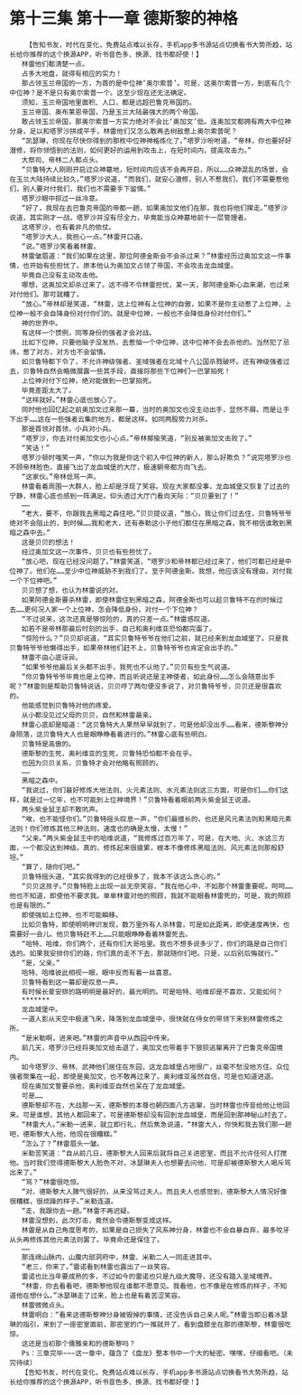 # 第十三集 第十一章 德斯黎的神格
        【告知书友，时代在变化，免费站点难以长存，手机app多书源站点切换看书大势所趋，站长给你推荐的这个换源APP，听书音色多、换源、找书都好使！】
       林雷他们都清楚一点。
       占多大地盘，就得有相应的实力！
       那占领玉兰帝国的一方，为首的是中位神‘奥尔索普’。可是，这奥尔索普一方，到底有几个中位神？是不是只有奥尔索普一个。这至少现在还无法确定。
       须知，玉兰帝国地里面积、人口，都是远超巴鲁克帝国的。
       玉兰帝国、奥布莱恩帝国，乃是玉兰大陆最强大的两个帝国。
       敢占领玉兰帝国，那奥尔索普一方实力绝对不会比‘奥加文’低。连奥加文都拥有两大中位神分身，足以和塔罗沙拼成平手，林雷他们又怎么敢再去树敌惹上奥尔索普呢？
       “凯瑟琳，你现在尽快你得到的那枚中位神神格炼化了。”塔罗沙吩咐道，“帝林，你也要好好潜修，将你领悟到的法则，如何更好的运用到攻击上，在短时间内，提高攻击力。”
       大祭司、帝林二人都点头。
       “贝鲁特大人刚刚开启过众神墓地，短时间内应该不会再开启，所以……众神混乱的场景，会在玉兰大陆持续比较久。”塔罗沙说道，“而我们，就安心潜修，别人不惹我们，我们不需要惹他们，别人要对付我们，我们也不需要手下留情。”
       塔罗沙眼中掠过一丝冷意。
       “好了，我现在去巴鲁克帝国的帝都一趟，如果奥加文他们在那，我也将他们撵走。”塔罗沙说道，其实刚才一战，塔罗沙并没有尽全力，毕竟能当众神墓地前十一层管理者。
       这塔罗沙，也有着非凡的依仗。
       “塔罗沙大人，我担心一点。”林雷开口道。
       “说。”塔罗沙笑看着林雷。
       林雷皱眉道：“我们如果在这里，那位阿德金斯会不会杀过来？”林雷经历过奥加文这一件事情，也开始有些担忧了。原本他认为奥加文占领了帝国，不会攻击龙血城堡。
       毕竟自己没有主动攻击他。
       哪想，这奥加文却杀过来了。这不得不令林雷担忧，某一天，那阿德金斯心血来潮，也过来对付他们。那可就糟了。
       “放心。”帝林却是笑道，“林雷，这上位神有上位神的自傲，如果不是你主动惹了上位神，上位神一般不会自降身份对付你们的。就是中位神，一般也不会降低身份对付你们。”
       神的世界中。
       有这样一个惯例，同等身份的强者才会对战。
       比如下位神，只要他脑子没发热，去惹恼一个中位神，这中位神不会去杀他的。当然犯了忌讳，惹了对方，对方也不会留情。
       如贝鲁特都下令了，不允许神级强者、圣域强者在北域十八公国杀戮破坏。还有神级强者过去，贝鲁特自然会略微展露一些其手段，直接将那些下位神们一巴掌拍死！
       上位神对付下位神，绝对能做到一巴掌拍死。
       毕竟差距太大了。
       “这样就好。”林雷心底也放心了。
       同时他也回忆起之前奥加文过来那一幕，当时的奥加文也没主动出手，显然不屑。而是让手下出手……这在一些强者云集的地方，都是这样。如同两股势力对杀。
       那是首领对首领，小兵对小兵。
       “塔罗沙，你去对付奥加文也小心点。”帝林揶揄笑道，“别反被奥加文击败了。”
       “笑话！”
       塔罗沙顿时嗤笑一声，“你以为我是你这个初入中位神的新人，那么好欺负？”说完塔罗沙也不顾帝林脸色，直接飞出了龙血城堡的大厅，极速朝帝都方向飞去。
       “这家伙。”帝林低骂一声。
       林雷看着周围一大群人，脸上却是浮现了笑容。现在大家都没事，龙血城堡又恢复了过去的宁静，林雷心底也感到一阵满足。仰头透过大厅门看向天际：“贝贝要到了！”
       ……
       “老大，要不，你跟我去黑暗之森住吧。”贝贝提议道，“放心，我让你们过去住，贝鲁特爷爷绝对不会阻止的，到时候……我和老大，还有泰勒这小子他们都住在黑暗之森，我不相信谁敢到黑暗之森中去。”
       这是贝贝的想法！
       经过奥加文这一次事件，贝贝也有些担忧了。
       “放心吧，现在已经没问题了。”林雷笑道，“塔罗沙和帝林都已经过来了，他们可都已经是中位神了。他们在……至少中位神威胁不到我们了。至于阿德金斯。我想，他应该没有理由，对付我一个下位神吧。”
       贝贝想了想，也认为林雷说的对。
       如果阿德金斯要杀林雷，即使林雷住到黑暗之森，阿德金斯也可以趁贝鲁特不在的时候过去……更何况人家一个上位神，怎会降低身份，对付一个下位神？
       “不过说来，这次还真是够惊险的，真的只差一点。”林雷感叹道。
       如若不是帝林那最后时刻的出手，自己和奥利维亚恐怕都完蛋了。
       “惊险什么？”贝贝却说道，“其实贝鲁特爷爷在他们之前，就已经来到龙血城堡了。只是我贝鲁特爷爷他懒得出手，如果帝林他们赶不上，贝鲁特爷爷也肯定会出手的。”
       林雷不由心底讶异。
       “如果爷爷他最后关头都不出手，我死也不认他了。”贝贝有些生气说道。
       “你贝鲁特爷爷毕竟也是上位神，而且听说还是主神使者，如此身份……怎么会随意出手呢？”林雷则是帮助贝鲁特说话，贝贝哼了两句便没多说了，对贝鲁特爷爷，贝贝还是很喜欢的。
       他能感觉到贝鲁特对他的疼爱。
       从小都没见过父母的贝贝，自然和林雷最亲。
       林雷心底却是暗道：“这贝鲁特大人果然早早就到了，可是他却没出手……看来，德斯黎神分身陨落，这贝鲁特大人也是眼睁睁看着进行的。”林雷心底有些明白。
       贝鲁特是高傲的。
       德斯黎的生死，奥利维亚的生死，贝鲁特恐怕都不会在乎。
       也因为贝贝关系，贝鲁特才会对他略有照顾的。
       ……
       黑暗之森中。
       “我说过，你们最好修炼大地法则、火元素法则、水元素法则这三方面，可是你们……你们这样，就是过一亿年，也不可能到上位神境界！”贝鲁特看着眼前两头紫金鼠王说道。
       两头紫金鼠王却不敢吭声。
       “唉，也不能怪你们。”贝鲁特摇头叹息一声，“你们最擅长的，也还是风元素法则和黑暗元素法则！你们修炼其他三种法则，速度也的确是太慢，太慢！”
       “父亲。”两头紫金鼠王中的哈维说道，“我修炼过百万年了，可是，在大地、火、水这三方面，一个都没达到神级。真的，修炼起来很疲累，根本不像修炼黑暗法则、风元素法则那般舒坦。”
       “算了，随你们吧。”
       贝鲁特摇头道，“其实我得到的已经很多了，我本不该这么贪心的。”
       “贝贝这孩子。”贝鲁特脸上出现一丝无奈笑容，“我在他心中，不如那个林雷重要呢。呵呵……他也不知道，即使他不要求我。单单林雷对他的照顾，我就不能眼看林雷死的，可是，我的照顾也是有限的。”
       即使强如上位神，也不可能瞬移。
       比如贝鲁特，即使明明神识发现，数万里外有人杀林雷，可是如此距离，即使速度再快，也需要好一会儿。他贝鲁特赶不上……只能眼睁睁看着林雷死去。
       “哈特、哈维，你们两个，还有你们大哥哈里。我也不想多说多少了，你们的路是自己你们选的。如果我安排你们的路，你们真的走不下去，那就随你们吧。只是，以后别后悔就行。”
       “是，父亲。”
       哈特、哈维彼此相视一眼，眼中反而有着一丝喜意。
       贝鲁特看到这一幕却是叹息一声。
       有时候长辈安排的路明明是最好的，最光明的。可是哈特、哈维却是不喜欢，又能如何？
       *******
       龙血城堡中。
       一道人影从天空中极速飞来，降落到龙血城堡中，很快就在侍女的带领下来到林雷修炼之所。
       “是米勒啊，进来吧。”林雷的声音中从西园中传来。
       前几天，塔罗沙已经将奥加文给击退了，奥加文也带着手下狼狈逃窜离开了巴鲁克帝国境内。
       如今塔罗沙、帝林、武神他们居住在东园，这龙血城堡占地很广，丝毫不愁没地方住。众位强者聚集在一起，即使是奥加文，也不敢再过来了。奥利维亚虽然自信，可是也知道进退。
       现在奥加文誓要杀他，奥利维亚自然也呆在了龙血城堡。
       可是……
       德斯黎却不在，大战那一天，德斯黎的本尊也朝四面八方逃窜，当时林雷也传音给他让他回来。可是谁想，其他人都回来了。可是德斯黎却没有回到龙血城堡，而是回到那神秘山村去了。
       “林雷大人。”米勒一进来，就立即行礼，然后焦急说道，“林雷大人，你快和我去我们那一趟吧，德斯黎大人他，他现在很糟糕。”
       “怎么了？”林雷眉头一皱。
       米勒苦笑道：“自从前几日，德斯黎大人回来后就将自己关进密室，而且不允许任何人打搅他。当时我们觉得德斯黎大人脸色不对，冰瑟琳夫人也想要去问他，可是却被德斯黎大人喝斥骂出来了。”
       “骂？”林雷很吃惊。
       “对，德斯黎大人脾气很好的，从来没骂过夫人。而且夫人也感觉到，德斯黎大人情况好像很糟糕，很烦躁的样子。”米勒连道。
       “走，我跟你去一趟。”林雷不再迟疑。
       林雷没想到，此次打击，竟然会令德斯黎变成这样。
       林雷是从自己角度思考的，如果是自己损失了风系神分身，林雷也不会自暴自弃，最多咬牙从头再修炼其他元素法则罢了。毕竟命还是保住了。
       ……
       那连绵山脉内，山腹内部洞府中，林雷、米勒二人一同走进其中。
       “老三，你来了。”雷诺看到林雷也露出了一丝笑容。
       雷诺也比当年要成熟的多，不过如今的雷诺也只是九级大魔导，还没有踏入圣域境界。
       “林雷，你去看看吧，德斯黎他现在谁都不愿意见。我看他，也不像是在修炼的样子，不知道他在想什么。”冰瑟琳走了过来，脸上也是有着苦涩笑容。
       林雷微微点头。
       林雷明白：“看来这德斯黎神分身被毁掉的事情，还没告诉自己亲人呢。”林雷当即沿着冰瑟琳的指引，来到了一座密室面前，那密室的门一推就开了，看到盘膝坐在那的德斯黎，林雷很吃惊。
       这还是当初那个儒雅亲和的德斯黎吗？
       Ps：三章完毕~~~这一章中，蕴含了《盘龙》整本书中一个大的秘密。嘿嘿，仔细看吧。（未完待续）
       【告知书友，时代在变化，免费站点难以长存，手机app多书源站点切换看书大势所趋，站长给你推荐的这个换源APP，听书音色多、换源、找书都好使！】